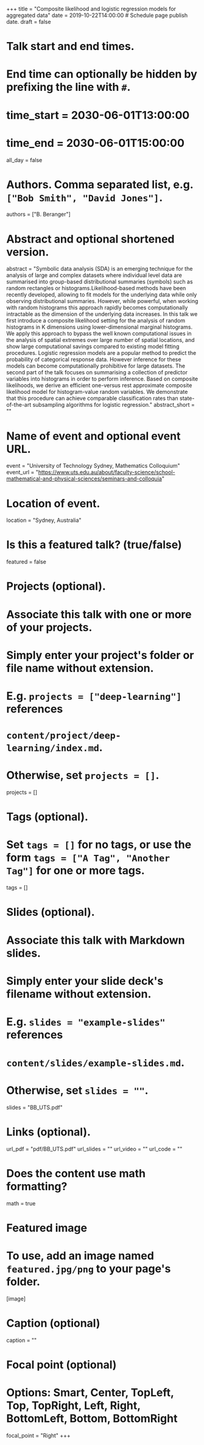 +++
title = "Composite likelihood and logistic regression models for aggregated data"
date = 2019-10-22T14:00:00  # Schedule page publish date.
draft = false

# Talk start and end times.
#   End time can optionally be hidden by prefixing the line with `#`.
# time_start = 2030-06-01T13:00:00
# time_end = 2030-06-01T15:00:00
all_day = false

# Authors. Comma separated list, e.g. `["Bob Smith", "David Jones"]`.
authors = ["B. Beranger"]

# Abstract and optional shortened version.
abstract = "Symbolic data analysis (SDA) is an emerging technique for the analysis of large and complex datasets where individual level data are summarised into group-based distributional summaries (symbols) such as random rectangles or histograms.Likelihood-based methods have been recently developed, allowing to fit models for the underlying data while only observing distributional summaries. However, while powerful, when working with random histograms this approach rapidly becomes computationally intractable as the dimension of the underlying data increases. In this talk we first introduce a composite likelihood setting for the analysis of random histograms in K dimensions using lower-dimensional marginal histograms. We apply this approach to bypass the well known computational issues in the analysis of spatial extremes over large number of spatial locations, and show large computational savings compared to existing model fitting procedures. Logistic regression models are a popular method to predict the probability of categorical response data. However inference for these models can become computationally prohibitive for large datasets. The second part of the talk focuses on summarising a collection of predictor variables into histograms in order to perform inference. Based on composite likelihoods, we derive an efficient one-versus rest approximate composite likelihood model for histogram-value random variables. We demonstrate that this procedure can achieve comparable classification rates than state-of-the-art subsampling algorithms for logistic regression."
abstract_short = ""

# Name of event and optional event URL.
event = "University of Technology Sydney, Mathematics Colloquium"
event_url = "https://www.uts.edu.au/about/faculty-science/school-mathematical-and-physical-sciences/seminars-and-colloquia"

# Location of event.
location = "Sydney, Australia"

# Is this a featured talk? (true/false)
featured = false

# Projects (optional).
#   Associate this talk with one or more of your projects.
#   Simply enter your project's folder or file name without extension.
#   E.g. `projects = ["deep-learning"]` references 
#   `content/project/deep-learning/index.md`.
#   Otherwise, set `projects = []`.
projects = []

# Tags (optional).
#   Set `tags = []` for no tags, or use the form `tags = ["A Tag", "Another Tag"]` for one or more tags.
tags = []

# Slides (optional).
#   Associate this talk with Markdown slides.
#   Simply enter your slide deck's filename without extension.
#   E.g. `slides = "example-slides"` references 
#   `content/slides/example-slides.md`.
#   Otherwise, set `slides = ""`.
slides = "BB_UTS.pdf"

# Links (optional).
url_pdf = "pdf/BB_UTS.pdf"
url_slides = ""
url_video = ""
url_code = ""

# Does the content use math formatting?
math = true

# Featured image
# To use, add an image named `featured.jpg/png` to your page's folder. 
[image]
  # Caption (optional)
  caption = ""

  # Focal point (optional)
  # Options: Smart, Center, TopLeft, Top, TopRight, Left, Right, BottomLeft, Bottom, BottomRight
  focal_point = "Right"
+++

